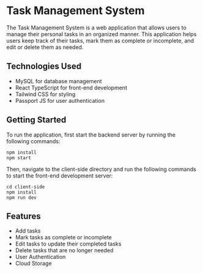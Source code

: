 # Task Management System

The Task Management System is a web application that allows users to manage their personal tasks in an organized manner. This application helps users keep track of their tasks, mark them as complete or incomplete, and edit or delete them as needed.

## Technologies Used

- MySQL for database management
- React TypeScript for front-end development
- Tailwind CSS for styling
- Passport JS for user authentication

## Getting Started

To run the application, first start the backend server by running the following commands:

```
npm install
npm start
```


Then, navigate to the client-side directory and run the following commands to start the front-end development server:

```
cd client-side
npm install
npm run dev
```

## Features

- Add tasks 
- Mark tasks as complete or incomplete
- Edit tasks to update their completed tasks
- Delete tasks that are no longer needed
- User Authentication
- Cloud Storage
